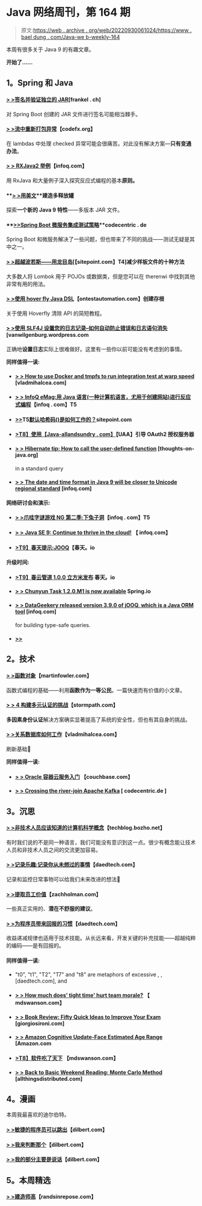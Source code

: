 # Java 网络周刊，第 164 期

> 原文:[https://web . archive . org/web/20220930061024/https://www . bael dung . com/Java-we b-weekly-164](https://web.archive.org/web/20220930061024/https://www.baeldung.com/java-web-weekly-164)

本周有很多关于 Java 9 的有趣文章。

**开始了……**

## **1。Spring 和 Java**

#### **[> >签名并验证独立的 JAR](https://web.archive.org/web/20221126230034/https://blog.frankel.ch/jvm-security/2/#gsc.tab=0)**[frankel . ch]

对 Spring Boot 创建的 JAR 文件进行签名可能相当棘手。

#### **[> >流中重新打包异常](https://web.archive.org/web/20221126230034/http://blog.codefx.org/java/repackaging-exceptions-streams/)**【codefx.org】

在 lambdas 中处理 checked 异常可能会很痛苦。对此没有解决方案—**只有变通办法**。

#### **[> > RXJava2 举例](https://web.archive.org/web/20221126230034/https://www.infoq.com/articles/rxjava2-by-example?utm_campaign=infoq_content&utm_source=infoq&utm_medium=feed&utm_term=Java)**【infoq.com】

用 RxJava 和大量例子深入探究反应式编程的基本**原则。**

#### **[> >用美文](https://web.archive.org/web/20221126230034/http://in.relation.to/2017/02/13/building-multi-release-jars-with-maven/)**建造多释放罐

探索**一个新的 Java 9 特性**——多版本 JAR 文件。

#### **[>>Spring Boot 微服务集成测试策略](https://web.archive.org/web/20221126230034/https://blog.codecentric.de/en/2017/02/integration-testing-strategies-spring-boot-microservices/)**codecentric . de

Spring Boot 和微服务解决了一些问题，但也带来了不同的挑战——测试无疑是其中之一。

#### **[> >超越波若斯——用龙目岛](https://web.archive.org/web/20221126230034/https://www.sitepoint.com/beyond-pojos-ten-ways-reduce-boilerplate-lombok/)**[【sitepoint.com】T4]减少样板文件的十种方法

大多数人将 Lombok 用于 POJOs 或数据类，但是您可以在 therenwi 中找到其他非常有用的用法。

#### **[> >使用 hover fly Java DSL](https://web.archive.org/web/20221126230034/http://www.ontestautomation.com/creating-stubs-using-the-hoverfly-java-dsl/)**【ontestautomation.com】创建存根

关于使用 Hoverfly 清除 API 的简短教程。

#### **[> >使用 SLF4J 设置您的日志记录–如何自动防止错误和日志语句消失](https://web.archive.org/web/20221126230034/https://vanwilgenburg.wordpress.com/2017/02/13/sl4j-setup/)**[vanwilgenburg.wordpress.com

正确地**设置日志**实际上很难做好。这里有一些你以前可能没有考虑到的事情。

**同样值得一读:**

*   #### **[> > How to use Docker and tmpfs to run integration test at warp speed](https://web.archive.org/web/20221126230034/https://vladmihalcea.com/2017/02/09/how-to-run-integration-tests-at-warp-speed-with-docker-and-tmpfs/)** [vladmihalcea.com]

*   #### **[> > InfoQ eMag:用 Java 语言(一种计算机语言，尤用于创建网站)进行反应式编程](https://web.archive.org/web/20221126230034/https://www.infoq.com/minibooks/emag-reactive-programming-java?utm_campaign=infoq_content&utm_source=infoq&utm_medium=feed&utm_term=Java)**【infoq . com】T5

*   #### [**>>**](https://web.archive.org/web/20221126230034/https://www.sitepoint.com/how-does-the-default-hashcode-work/)T5[**默认哈希码()是如何工作的？**](https://web.archive.org/web/20221126230034/https://www.sitepoint.com/how-does-the-default-hashcode-work/)sitepoint.com

*   #### **[>T8】使用【Java-allandsundry . com】](https://web.archive.org/web/20221126230034/http://www.java-allandsundry.com/2017/02/bootstrapping-oauth2-authorization.html)**【UAA】引导 OAuth2 授权服务器

*   #### **[> > Hibernate tip: How to call the user-defined function](https://web.archive.org/web/20221126230034/http://www.thoughts-on-java.org/hibernate-tips-call-custom-function-criteriaquery/)** [thoughts-on-java.org]

    in a standard query
*   #### **[> > The date and time format in Java 9 will be closer to Unicode regional standard](https://web.archive.org/web/20221126230034/https://www.infoq.com/news/2017/02/java9-cldr-ldml?utm_campaign=infoq_content&utm_source=infoq&utm_medium=feed&utm_term=Java)** [infoq.com]

**网络研讨会和演示:**

*   #### **[> >爪哇字谜游戏 NG 第二季:下兔子洞](https://web.archive.org/web/20221126230034/https://www.infoq.com/presentations/java-puzzle?utm_campaign=infoq_content&utm_source=infoq&utm_medium=feed&utm_term=Java)**【infoq . com】T5

*   #### **[> > Java SE 9: Continue to thrive in the cloud!](https://web.archive.org/web/20221126230034/https://www.infoq.com/presentations/java-se-9-cloud?utm_campaign=infoq_content&utm_source=infoq&utm_medium=feed&utm_term=Java)** 【 infoq.com】

*   #### **[>T9】春天提示:JOOQ](https://web.archive.org/web/20221126230034/https://spring.io/blog/2017/02/15/spring-tips-jooq)**【春天。io

#### **升级时间:**

*   #### **[>T9】春云管道 1.0.0 立方米发布](https://web.archive.org/web/20221126230034/https://spring.io/blog/2017/02/09/spring-cloud-pipelines-1-0-0-m3-released)** 春天。io

*   #### **[> > Chunyun Task 1.2.0.M1 is now available](https://web.archive.org/web/20221126230034/https://spring.io/blog/2017/02/09/spring-cloud-task-1-2-0-m1-is-now-available)** Spring.io

*   #### [**> > DataGeekery released version 3.9.0 of jOOQ, which is a Java ORM tool**](https://web.archive.org/web/20221126230034/https://www.infoq.com/news/2017/02/data-geekery-releases-jooq-3-9) [infoq.com]

    for building type-safe queries.
*   #### [**>>**](https://web.archive.org/web/20221126230034/https://blog.jetbrains.com/idea/2017/02/intellij-idea-2017-1-eap-async-smart-step-into-and-better-git-file-history/)

## **2。技术**

#### **[> >函数对象](https://web.archive.org/web/20221126230034/https://martinfowler.com/bliki/FunctionAsObject.html)**【martinfowler.com】

函数式编程的基础——利用**函数作为一等公民**。一篇快速而有价值的小文章。

#### **[> > 4 构建多元认证的挑战](https://web.archive.org/web/20221126230034/https://stormpath.com/blog/4-challenges-multi-factor-authentication)**【stormpath.com】

**多因素身份认证**解决方案确实显著提高了系统的安全性，但也有其自身的挑战。

#### **[> >关系数据库如何工作](https://web.archive.org/web/20221126230034/https://vladmihalcea.com/2017/02/14/how-does-a-relational-database-work/)**【vladmihalcea.com】

刷新基础🙂

**同样值得一读:**

*   #### **[> > Oracle 容器云服务入门](https://web.archive.org/web/20221126230034/https://blog.couchbase.com/2017/february/getting-started-oracle-container-cloud-service)** 【couchbase.com】

*   #### **[> > Crossing the river-join Apache Kafka](https://web.archive.org/web/20221126230034/https://blog.codecentric.de/en/2017/02/crossing-streams-joins-apache-kafka/ "Crossing the Streams – Joins in Apache Kafka")** [ codecentric.de ]

## **3。沉思**

#### **[> >非技术人员应该知道的计算机科学概念](https://web.archive.org/web/20221126230034/https://techblog.bozho.net/computer-science-concepts-non-technical-people-know/)**【techblog.bozho.net】

有时我们说的不是同一种语言，我们可能没有意识到这一点。很少有概念能让技术人员和非技术人员之间的交流更加容易。

#### **[> >记录乐趣:记录你从未想过的事情](https://web.archive.org/web/20221126230034/http://www.daedtech.com/logging-for-fun-things-youd-never-thought-to-log/)**【daedtech.com】

记录和监控日常事物可以给我们未来改进的想法🙂

#### **[> >提取员工价值](https://web.archive.org/web/20221126230034/https://zachholman.com/posts/extracting-value)**【zachholman.com】

一些真正实用的、**潜在不舒服的建议**。

#### **[> >为程序员带来回报的习惯](https://web.archive.org/web/20221126230034/http://www.daedtech.com/habits-pay-off-programmers/)**【daedtech.com】

收益递减规律也适用于技术技能。从长远来看，开发关键的补充技能——超越纯粹的编码——是有回报的。

#### **同样值得一读:**

*   "t0", "t1", "T2", "T7" and "t8" are metaphors of excessive , , [daedtech.com], and
*   #### **[> > How much does' tight time' hurt team morale?](https://web.archive.org/web/20221126230034/http://mdswanson.com/blog/2017/02/13/how-much-does-crunch-time-hurt-team-morale.html)** 【 mdswanson.com】

*   #### **[> > Book Review: Fifty Quick Ideas to Improve Your Exam](https://web.archive.org/web/20221126230034/http://www.giorgiosironi.com/2017/02/book-review-fifty-quick-ideas-to.html)** [giorgiosironi.com]

*   #### **[> > Amazon Cognitive Update-Face Estimated Age Range](https://web.archive.org/web/20221126230034/https://aws.amazon.com/blogs/aws/amazon-rekognition-update-estimated-age-range-for-faces/)** [Amazon.com

*   #### **[>T8】软件吃了天下](https://web.archive.org/web/20221126230034/http://mdswanson.com/blog/2017/02/14/why-machine-learning-is-interesting.html)** 【mdswanson.com】

*   #### **[> > Back to Basic Weekend Reading: Monte Carlo Method](https://web.archive.org/web/20221126230034/http://www.allthingsdistributed.com/2017/02/monte-carlo-methods.html)** [allthingsdistributed.com]

## **4。漫画**

本周我最喜欢的迪尔伯特。

#### **[> >敏捷的程序员可以跳出](https://web.archive.org/web/20221126230034/http://dilbert.com/strip/2016-09-19)**【dilbert.com】

#### **[> >我来判断那个](https://web.archive.org/web/20221126230034/http://dilbert.com/strip/2016-09-01)**【dilbert.com】

#### **[> >我的部分主要是说话](https://web.archive.org/web/20221126230034/http://dilbert.com/strip/2016-09-06)**【dilbert.com】

## **5。本周精选**

#### **[> >建造师高](https://web.archive.org/web/20221126230034/http://randsinrepose.com/archives/the-builders-high/)**【randsinrepose.com】